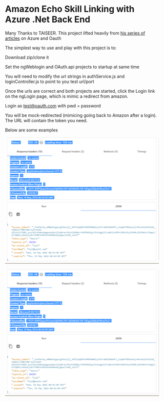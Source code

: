 # Amazon Echo Skill Linking with Azure .Net Back End

Many Thanks to TAISEER.  This project lifted heavily from [his series of articles](http://bitoftech.net/2014/07/16/enable-oauth-refresh-tokens-angularjs-app-using-asp-net-web-api-2-owin/) on Azure and Oauth

The simplest way to use and play with this project is to:

Download zip/clone it

Set the ngWeblogin and OAuth.api projects to startup at same time

You will need to modify the url strings in authService.js and loginController.js to point to you test url/port

Once the urls are correct and both projects are started, click the Login link on the ngLogin page, which is mimic a redirect from amazon.

Login as test@oauth.com with pwd = password

You will be mock-redirected (mimicing going back to Amazon after a login).  The URL will contain the token you need.

Below are some examples

![alt text](OAuth.Models/images/token1.png)

![alt text](OAuth.Models/images/token1.png)





